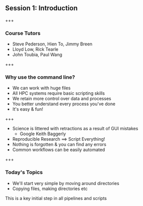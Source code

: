 ## Session 1: Introduction

+++

### Course Tutors

- Steve Pederson, Hien To, Jimmy Breen
- Lloyd Low, Rick Tearle
- John Toubia, Paul Wang

+++

### Why use the command line?

- We can work with huge files
- All HPC systems require basic scripting skills
- We retain more control over data and processes
- You better understand every process you've done
- It's easy & fun!

+++

- Science is littered with retractions as a result of GUI mistakes
    - Google Keith Baggerly
- Reproducible Research $\implies$ Script Everything!
- Nothing is forgotten & you can find any errors
- Common workflows can be easily automated

+++

### Today's Topics

- We'll start very simple by moving around directories
- Copying files, making directories etc

This is a key initial step in all pipelines and scripts
